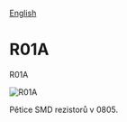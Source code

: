 
[English](./README.md)
<!--- module --->
# R01A
<!--- Emodule --->

<!--- subtitle --->R01A<!--- Esubtitle --->

![R01A](/doc/img/R01A_QRcode.png)

<!--- description --->Pětice SMD rezistorů v 0805.<!--- Edescription --->
            